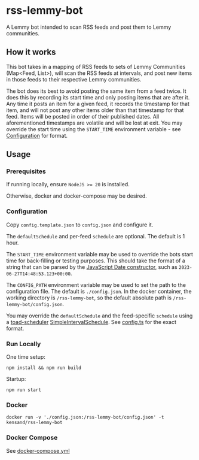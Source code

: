 # rss-lemmy-bot

A Lemmy bot intended to scan RSS feeds and post them to Lemmy communities.

## How it works

This bot takes in a mapping of RSS feeds to sets of Lemmy Communities (Map<Feed, List<Community>>), will scan the RSS feeds at intervals, and post new items in those feeds to their respective Lemmy communities.

The bot does its best to avoid posting the same item from a feed twice. It does this by recording its start time and only posting items that are after it. Any time it posts an item for a given feed, it records the timestamp for that item, and will not post any other items older than that timestamp for that feed. Items will be posted in order of their published dates. All aforementioned timestamps are volatile and will be lost at exit. You may override the start time using the `START_TIME` environment variable - see [Configuration](#configuration) for format.

## Usage

### Prerequisites

If running locally, ensure `NodeJS >= 20` is installed.

Otherwise, docker and docker-compose may be desired.

### Configuration

Copy `config.template.json` to `config.json` and configure it.

The `defaultSchedule` and per-feed `schedule` are optional. The default is 1 hour.

The `START_TIME` environment variable may be used to override the bots start time for back-filling or testing purposes. This should take the format of a string that can be parsed by the [JavaScript Date constructor](https://developer.mozilla.org/en-US/docs/Web/JavaScript/Reference/Global_Objects/Date), such as `2023-06-27T14:48:53.123+00:00`.

The `CONFIG_PATH` environment variable may be used to set the path to the configuration file. The default is `./config.json`. In the docker container, the working directory is `/rss-lemmy-bot`, so the default absolute path is `/rss-lemmy-bot/config.json`.

You may override the `defaultSchedule` and the feed-specific `schedule` using a [toad-scheduler](https://github.com/kibertoad/toad-scheduler/tree/main) [SimpleIntervalSchedule](https://github.com/kibertoad/toad-scheduler/blob/main/lib/engines/simple-interval/SimpleIntervalSchedule.ts). See [config.ts](./lib/config.ts) for the exact format.

### Run Locally

One time setup:

```
npm install && npm run build
```

Startup:

```
npm run start
```

### Docker

`docker run -v './config.json:/rss-lemmy-bot/config.json' -t kensand/rss-lemmy-bot`

### Docker Compose

See [docker-compose.yml](./docker-compose.yml)
